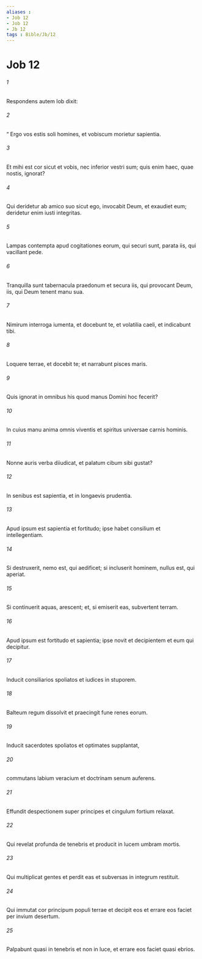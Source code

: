 ```yaml
---
aliases : 
- Job 12
- Job 12
- Jb 12
tags : Bible/Jb/12
---
```


# Job 12

###### 1
Respondens autem Iob dixit:
###### 2
“ Ergo vos estis soli homines, et vobiscum morietur sapientia.
###### 3
Et mihi est cor sicut et vobis, nec inferior vestri sum; quis enim haec, quae nostis, ignorat?
###### 4
Qui deridetur ab amico suo sicut ego, invocabit Deum, et exaudiet eum; deridetur enim iusti integritas.
###### 5
Lampas contempta apud cogitationes eorum, qui securi sunt, parata iis, qui vacillant pede.
###### 6
Tranquilla sunt tabernacula praedonum et secura iis, qui provocant Deum, iis, qui Deum tenent manu sua.
###### 7
Nimirum interroga iumenta, et docebunt te, et volatilia caeli, et indicabunt tibi. 
###### 8
Loquere terrae, et docebit te; et narrabunt pisces maris.
###### 9
Quis ignorat in omnibus his quod manus Domini hoc fecerit?
###### 10
In cuius manu anima omnis viventis et spiritus universae carnis hominis. 
###### 11
Nonne auris verba diiudicat, et palatum cibum sibi gustat?
###### 12
In senibus est sapientia, et in longaevis prudentia.
###### 13
Apud ipsum est sapientia et fortitudo; ipse habet consilium et intellegentiam.
###### 14
Si destruxerit, nemo est, qui aedificet; si incluserit hominem, nullus est, qui aperiat.
###### 15
Si continuerit aquas, arescent; et, si emiserit eas, subvertent terram.
###### 16
Apud ipsum est fortitudo et sapientia; ipse novit et decipientem et eum qui decipitur.
###### 17
Inducit consiliarios spoliatos et iudices in stuporem.
###### 18
Balteum regum dissolvit et praecingit fune renes eorum.
###### 19
Inducit sacerdotes spoliatos et optimates supplantat,
###### 20
commutans labium veracium et doctrinam senum auferens.
###### 21
Effundit despectionem super principes et cingulum fortium relaxat.
###### 22
Qui revelat profunda de tenebris et producit in lucem umbram mortis.
###### 23
Qui multiplicat gentes et perdit eas et subversas in integrum restituit.
###### 24
Qui immutat cor principum populi terrae et decipit eos et errare eos faciet per invium desertum.
###### 25
Palpabunt quasi in tenebris et non in luce, et errare eos faciet quasi ebrios.
